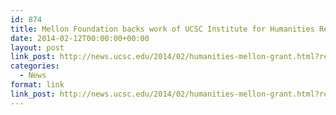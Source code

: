 ```yaml
---
id: 874
title: Mellon Foundation backs work of UCSC Institute for Humanities Research
date: 2014-02-12T00:00:00+00:00
layout: post
link_post: http://news.ucsc.edu/2014/02/humanities-mellon-grant.html?ref=campaign
categories:
  - News
format: link
link_post: http://news.ucsc.edu/2014/02/humanities-mellon-grant.html?ref=campaign
---
```

